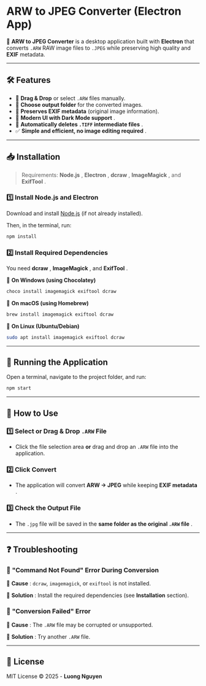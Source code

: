 # ARW to JPEG Converter (Electron App)

🚀 **ARW to JPEG Converter** is a desktop application built with **Electron** that converts `.ARW` RAW image files to `.JPEG` while preserving high quality and **EXIF** metadata.

---

## 🛠️ Features

* 🎯 **Drag & Drop** or select `.ARW` files manually.
* 📂 **Choose output folder** for the converted images.
* 📸 **Preserves EXIF metadata** (original image information).
* 🎨  **Modern UI with Dark Mode support** .
* 🚀  **Automatically deletes `.TIFF` intermediate files** .
* ✅  **Simple and efficient, no image editing required** .

---

## 📥 Installation

> Requirements:  **Node.js** ,  **Electron** ,  **dcraw** ,  **ImageMagick** , and  **ExifTool** .

### 1️⃣ **Install Node.js and Electron**

Download and install [Node.js](https://nodejs.org/) (if not already installed).

Then, in the terminal, run:

```sh
npm install
```

### 2️⃣ **Install Required Dependencies**

You need  **dcraw** ,  **ImageMagick** , and  **ExifTool** .

🔹 **On Windows (using Chocolatey)**

```sh
choco install imagemagick exiftool dcraw
```

🔹 **On macOS (using Homebrew)**

```sh
brew install imagemagick exiftool dcraw
```

🔹 **On Linux (Ubuntu/Debian)**

```sh
sudo apt install imagemagick exiftool dcraw
```

---

## 🚀 Running the Application

Open a terminal, navigate to the project folder, and run:

```sh
npm start
```

---

## 🎯 How to Use

### 1️⃣ Select or Drag & Drop `.ARW` File

* Click the file selection area **or** drag and drop an `.ARW` file into the application.

### 2️⃣ Click **Convert**

* The application will convert **ARW → JPEG** while keeping  **EXIF metadata** .

### 3️⃣ Check the Output File

* The `.jpg` file will be saved in the  **same folder as the original `.ARW` file** .

---

## ❓ Troubleshooting

### 🛑 **"Command Not Found" Error During Conversion**

🔹  **Cause** : `dcraw`, `imagemagick`, or `exiftool` is not installed.

🔹  **Solution** : Install the required dependencies (see **Installation** section).

### 🛑 **"Conversion Failed" Error**

🔹  **Cause** : The `.ARW` file may be corrupted or unsupported.

🔹  **Solution** : Try another `.ARW` file.

---

## 📜 License

MIT License © 2025 - **Luong Nguyen**
